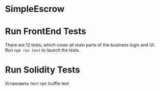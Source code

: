 # SimpleEscrow

# Run FrontEnd Tests

There are 12 tests, which cover all main parts of the business logic and UI.
Run `npm run test` to launch the tests.

# Run Solidity Tests

Установить тест rpc
truffle test

